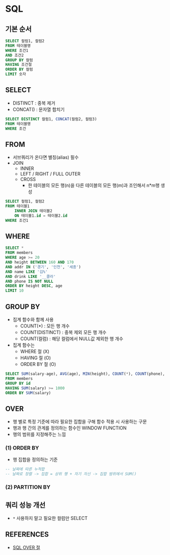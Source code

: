 # SQL

## 기본 순서
```sql
SELECT 컬럼1, 컬럼2
FROM 테이블명
WHERE 조건1
AND 조건2
GROUP BY 컬럼
HAVING 조건절
ORDER BY 컬럼
LIMIT 숫자
```

## SELECT
- DISTINCT : 중복 제거
- CONCAT() : 문자열 합치기
```sql
SELECT DISTINCT 컬럼1, CONCAT(컬럼2, 컬럼3)
FROM 테이블명
WHERE 조건
```

## FROM
- 서브쿼리가 온다면 별칭(alias) 필수
- JOIN
    - INNER
    - LEFT / RIGHT / FULL OUTER
    - CROSS
        - 한 테이블의 모든 행(n)을 다른 테이블의 모든 행(m)과 조인해서 n*m행 생성
```sql
SELECT 컬럼1, 컬럼2
FROM 테이블1
    INNER JOIN 테이블2
    ON 테이블1.id = 테이블2.id
WHERE 조건1
```

## WHERE
```sql
SELECT *
FROM members
WHERE age >= 20
AND height BETWEEN 160 AND 170
AND addr IN ('경기', '인천', '세종')
AND name LIKE '김%'
AND drink LIKE '__콜라'
AND phone IS NOT NULL
ORDER BY height DESC, age
LIMIT 10
```

## GROUP BY
- 집계 함수와 함께 사용
    - COUNT(*) : 모든 행 개수
    - COUNT(DISTINCT) : 중복 제외 모든 행 개수
    - COUNT(컬럼) : 해당 컬럼에서 NULL값 제외한 행 개수
- 집계 함수는 
    - WHERE 절 (X)
    - HAVING 절 (O)
    - ORDER BY 절 (O)
```sql
SELECT SUM(salary-age), AVG(age), MIN(height), COUNT(*), COUNT(phone), COUNT(DISTINCT)
FROM members
GROUP BY id
HAVING SUM(salary) >= 1000
ORDER BY SUM(salary)
```

## OVER
- 행 별로 특정 기준에 따라 필요한 집합을 구해 함수 적용 시 사용하는 구문
- 행과 행 간의 관계를 정의하는 함수인 WINDOW FUNCTION
- 행의 범위를 지정해주는 느낌
### (1) ORDER BY
- 행 집합을 정의하는 기준
```sql
-- 날짜에 따른 누적합
-- 날짜로 정렬 -> 집합 = 상위 행 + 자기 자신 -> 집합 범위에서 SUM()

```

### (2) PARTITION BY


## 쿼리 성능 개선
- `*` 사용하지 말고 필요한 컬럼만 SELECT

## REFERENCES
- [SQL OVER 절](https://velog.io/@wltn716/SQL-Over-%EC%A0%88)